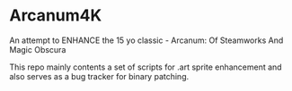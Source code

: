 # Arcanum4K
An attempt to ENHANCE the 15 yo classic - Arcanum: Of Steamworks And Magic Obscura  

This repo mainly contents a set of scripts for .art sprite enhancement and also serves as a bug tracker for binary patching.
